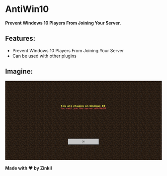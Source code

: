# AntiWin10
**Prevent Windows 10 Players From Joining Your Server.**

## Features:
- Prevent Windows 10 Players From Joining Your Server
- Can be used with other plugins

## Imagine:
![](Win10.png)

<b>Made with ❤ by Zinkil</b>

